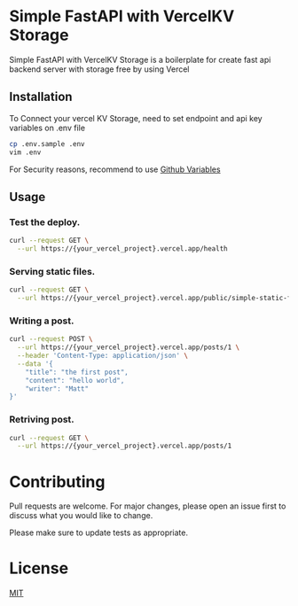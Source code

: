 # Simple FastAPI with VercelKV Storage

Simple FastAPI with VercelKV Storage is a boilerplate for create fast api backend server with storage free by using Vercel

## Installation

To Connect your vercel KV Storage, need to set endpoint and api key variables on .env file

```bash
cp .env.sample .env
vim .env
```

For Security reasons, recommend to use [Github Variables](https://docs.github.com/en/actions/learn-github-actions/variables)

## Usage

### Test the deploy.

```bash
curl --request GET \
  --url https://{your_vercel_project}.vercel.app/health
```

### Serving static files.

```bash
curl --request GET \
  --url https://{your_vercel_project}.vercel.app/public/simple-static-file.png
```

### Writing a post.

```bash
curl --request POST \
  --url https://{your_vercel_project}.vercel.app/posts/1 \
  --header 'Content-Type: application/json' \
  --data '{
	"title": "the first post",
	"content": "hello world",
	"writer": "Matt"
}'
```

### Retriving post.

```bash
curl --request GET \
  --url https://{your_vercel_project}.vercel.app/posts/1
```

# Contributing

Pull requests are welcome. For major changes, please open an issue first
to discuss what you would like to change.

Please make sure to update tests as appropriate.

# License

[MIT](https://choosealicense.com/licenses/mit/)
